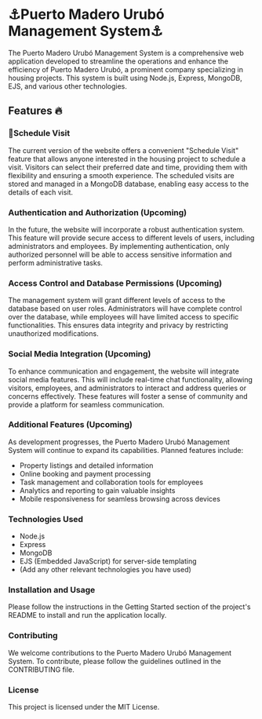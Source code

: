 # ⚓Puerto Madero Urubó Management System⚓
The Puerto Madero Urubó Management System is a comprehensive web application developed to streamline the operations and enhance the efficiency of Puerto Madero Urubó, a prominent company specializing in housing projects. This system is built using Node.js, Express, MongoDB, EJS, and various other technologies.

## Features 🔥
### 📆Schedule Visit
The current version of the website offers a convenient "Schedule Visit" feature that allows anyone interested in the housing project to schedule a visit. Visitors can select their preferred date and time, providing them with flexibility and ensuring a smooth experience. The scheduled visits are stored and managed in a MongoDB database, enabling easy access to the details of each visit.

### Authentication and Authorization (Upcoming)
In the future, the website will incorporate a robust authentication system. This feature will provide secure access to different levels of users, including administrators and employees. By implementing authentication, only authorized personnel will be able to access sensitive information and perform administrative tasks.

### Access Control and Database Permissions (Upcoming)
The management system will grant different levels of access to the database based on user roles. Administrators will have complete control over the database, while employees will have limited access to specific functionalities. This ensures data integrity and privacy by restricting unauthorized modifications.

### Social Media Integration (Upcoming)
To enhance communication and engagement, the website will integrate social media features. This will include real-time chat functionality, allowing visitors, employees, and administrators to interact and address queries or concerns effectively. These features will foster a sense of community and provide a platform for seamless communication.

### Additional Features (Upcoming)
As development progresses, the Puerto Madero Urubó Management System will continue to expand its capabilities. Planned features include:

- Property listings and detailed information
- Online booking and payment processing
- Task management and collaboration tools for employees
- Analytics and reporting to gain valuable insights
- Mobile responsiveness for seamless browsing across devices

### Technologies Used
- Node.js
- Express
- MongoDB
- EJS (Embedded JavaScript) for server-side templating
- (Add any other relevant technologies you have used)

### Installation and Usage
Please follow the instructions in the Getting Started section of the project's README to install and run the application locally.

### Contributing
We welcome contributions to the Puerto Madero Urubó Management System. To contribute, please follow the guidelines outlined in the CONTRIBUTING file.

### License
This project is licensed under the MIT License.